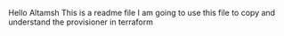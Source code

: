 Hello Altamsh
This is a readme file 
I am going to use this file to copy and understand the provisioner in terraform